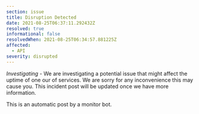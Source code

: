 ```yaml
---
section: issue
title: Disruption Detected
date: 2021-08-25T06:37:11.292432Z
resolved: true
informational: false
resolvedWhen: 2021-08-25T06:34:57.881225Z
affected:
  - API
severity: disrupted
---
```

*Investigating* - We are investigating a potential issue that might affect the uptime of one our of services. We are sorry for any inconvenience this may cause you. This incident post will be updated once we have more information.

This is an automatic post by a monitor bot.
        